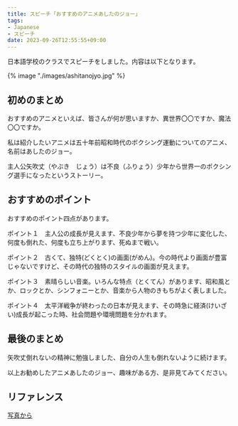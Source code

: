 ```yaml
---
title: スピーチ「おすすめのアニメあしたのジョー」
tags:
- Japanese
- スピーチ
date: 2023-09-26T12:55:55+09:00
---
```


日本語学校のクラスでスピーチをしました。内容は以下となります。

{% image "./images/ashitanojyo.jpg" %}

## 初めのまとめ

おすすめのアニメといえば、皆さんが何が思いますか、異世界〇〇ですか、魔法〇〇ですか。

私は紹介したいアニメは五十年前昭和時代のボクシング運動についてのアニメ、名前はあしたのジョー。

主人公矢吹丈（やぶき　じょう）は不良（ふりょう）少年から世界一のボクシング選手になったというストーリー。

## おすすめのポイント

おすすめのポイント四点があります。

ポイント１　主人公の成長が見えます、不良少年から夢を持つ少年に変化した、何度も倒れた、何度も立ち上がります、死ぬまで戦い。

ポイント２　古くて、独特(どくとく)の画面(がめん)。今の時代より画面が豊富じゃないですけど、その時代の独特のスタイルの画面が見えます。

ポイント３　素晴らしい音楽。いろんな特点（とくてん）があります、昭和風とか、ロックとか、シンフォニーとか、音楽から人物のきもちがよく表しました。

ポイント４　太平洋戦争が終わったの日本が見えます、その時急に経済(けいざい)成長が起こった時、社会問題や環境問題を分かれます。

## 最後のまとめ

矢吹丈倒れないの精神に勉強しました、自分の人生も倒れないように続けます。

以上お勧めしたアニメあしたのジョー、趣味がある方、是非見てみてください。

## リファレンス

[写真から](https://core-choco.com/news/1838.html)
